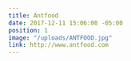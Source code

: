 ```yaml
---
title: Antfood
date: 2017-12-11 15:06:00 -05:00
position: 1
image: "/uploads/ANTFOOD.jpg"
link: http://www.antfood.com
---
```



